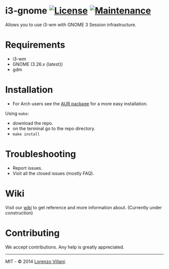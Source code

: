 # i3-gnome [![License](http://img.shields.io/badge/license-MIT-blue.svg?style=flat)](http://choosealicense.com/licenses/mit/) [![Maintenance](https://img.shields.io/maintenance/yes/2018.svg)]()

Allows you to use i3-wm with GNOME 3 Session infrastructure.

# Requirements
* i3-wm
* GNOME (3.26.x {latest})
* gdm

# Installation
* For Arch users see the [AUR package](https://aur.archlinux.org/packages/i3-gnome/) for a more easy installation.

Using `make`:
* download the repo.
* on the terminal go to the repo directory.
* `make install`

# Troubleshooting
* Report issues.
* Visit all the closed issues (mostly FAQ). 

# Wiki
Visit our [wiki](https://github.com/51v4n/i3-gnome/wiki) to get reference and more information about.
(Currently under construction)

# Contributing
We accept contributions. Any help is greatly appreciated.

---
MIT - © 2014 [Lorenzo Villani](https://github.com/lvillani).

